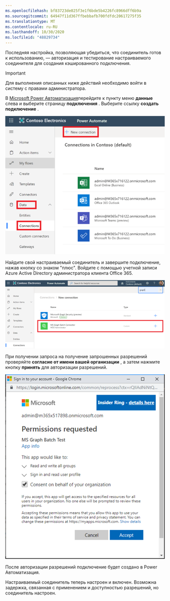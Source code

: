 ```yaml
---
ms.openlocfilehash: bf83723de025f3e1f6bde5b4226fc8966dff6b9a
ms.sourcegitcommit: 64947f11d367ffbebbafb700fdfdc20617275f35
ms.translationtype: MT
ms.contentlocale: ru-RU
ms.lasthandoff: 10/30/2020
ms.locfileid: "48829734"
---
```

<!-- markdownlint-disable MD002 MD041 -->

Последняя настройка, позволяющая убедиться, что соединитель готов к использованию, — авторизация и тестирование настраиваемого соединителя для создания кэшированного подключения.

> [!IMPORTANT]
> Для выполнения описанных ниже действий необходимо войти в систему с правами администратора.

В [Microsoft Power Автоматизация](https://flow.microsoft.com)перейдите к пункту меню **данные** слева и выберите страницу **подключения** . Выберите ссылку **создать подключение** .

![Снимок экрана с кнопкой "создать подключение"](./images/new-connection.png)

Найдите свой настраиваемый соединитель и завершите подключение, нажав кнопку со знаком "плюс". Войдите с помощью учетной записи Azure Active Directory администратора клиента Office 365.

![Снимок экрана со списком подключений](./images/connection-sign-in.png)

При получении запроса на получение запрошенных разрешений проверяйте **согласие от имени вашей организации** , а затем нажмите кнопку **принять** для авторизации разрешений.

![Снимок экрана с запросом согласия](./images/consent-prompt.png)

После авторизации разрешений подключение будет создано в Power Автоматизация.

Настраиваемый соединитель теперь настроен и включен. Возможна задержка, связанная с применением и доступностью разрешений, но соединитель настроен.
